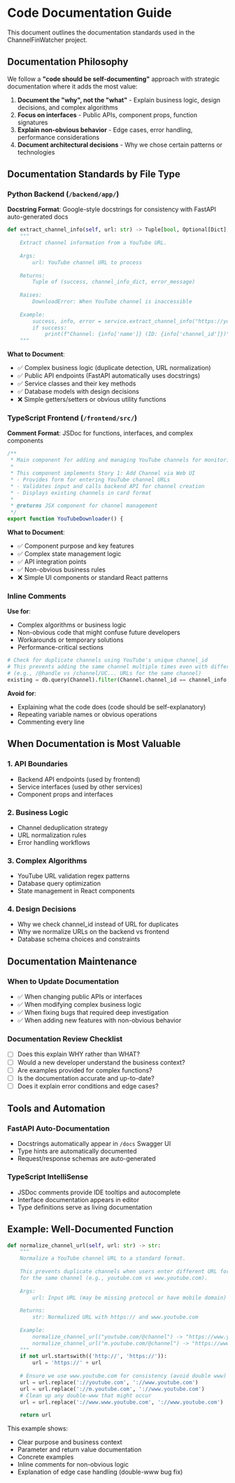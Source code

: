 # Code Documentation Guide

This document outlines the documentation standards used in the ChannelFinWatcher project.

## Documentation Philosophy

We follow a **"code should be self-documenting"** approach with strategic documentation where it adds the most value:

1. **Document the "why", not the "what"** - Explain business logic, design decisions, and complex algorithms
2. **Focus on interfaces** - Public APIs, component props, function signatures
3. **Explain non-obvious behavior** - Edge cases, error handling, performance considerations
4. **Document architectural decisions** - Why we chose certain patterns or technologies

## Documentation Standards by File Type

### Python Backend (`/backend/app/`)

**Docstring Format**: Google-style docstrings for consistency with FastAPI auto-generated docs

```python
def extract_channel_info(self, url: str) -> Tuple[bool, Optional[Dict], Optional[str]]:
    """
    Extract channel information from a YouTube URL.
    
    Args:
        url: YouTube channel URL to process
        
    Returns:
        Tuple of (success, channel_info_dict, error_message)
        
    Raises:
        DownloadError: When YouTube channel is inaccessible
        
    Example:
        success, info, error = service.extract_channel_info("https://youtube.com/@MrsRachel")
        if success:
            print(f"Channel: {info['name']} (ID: {info['channel_id']})")
    """
```

**What to Document**:
- ✅ Complex business logic (duplicate detection, URL normalization)
- ✅ Public API endpoints (FastAPI automatically uses docstrings)
- ✅ Service classes and their key methods
- ✅ Database models with design decisions
- ❌ Simple getters/setters or obvious utility functions

### TypeScript Frontend (`/frontend/src/`)

**Comment Format**: JSDoc for functions, interfaces, and complex components

```typescript
/**
 * Main component for adding and managing YouTube channels for monitoring.
 * 
 * This component implements Story 1: Add Channel via Web UI
 * - Provides form for entering YouTube channel URLs
 * - Validates input and calls backend API for channel creation
 * - Displays existing channels in card format
 * 
 * @returns JSX component for channel management
 */
export function YouTubeDownloader() {
```

**What to Document**:
- ✅ Component purpose and key features
- ✅ Complex state management logic
- ✅ API integration points
- ✅ Non-obvious business rules
- ❌ Simple UI components or standard React patterns

### Inline Comments

**Use for**:
- Complex algorithms or business logic
- Non-obvious code that might confuse future developers
- Workarounds or temporary solutions
- Performance-critical sections

```python
# Check for duplicate channels using YouTube's unique channel_id
# This prevents adding the same channel multiple times even with different URL formats
# (e.g., /@handle vs /channel/UC... URLs for the same channel)
existing = db.query(Channel).filter(Channel.channel_id == channel_info['channel_id']).first()
```

**Avoid for**:
- Explaining what the code does (code should be self-explanatory)
- Repeating variable names or obvious operations
- Commenting every line

## When Documentation is Most Valuable

### 1. **API Boundaries**
- Backend API endpoints (used by frontend)
- Service interfaces (used by other services)
- Component props and interfaces

### 2. **Business Logic**
- Channel deduplication strategy
- URL normalization rules
- Error handling workflows

### 3. **Complex Algorithms**
- YouTube URL validation regex patterns
- Database query optimization
- State management in React components

### 4. **Design Decisions**
- Why we check channel_id instead of URL for duplicates
- Why we normalize URLs on the backend vs frontend
- Database schema choices and constraints

## Documentation Maintenance

### When to Update Documentation
- ✅ When changing public APIs or interfaces
- ✅ When modifying complex business logic
- ✅ When fixing bugs that required deep investigation
- ✅ When adding new features with non-obvious behavior

### Documentation Review Checklist
- [ ] Does this explain WHY rather than WHAT?
- [ ] Would a new developer understand the business context?
- [ ] Are examples provided for complex functions?
- [ ] Is the documentation accurate and up-to-date?
- [ ] Does it explain error conditions and edge cases?

## Tools and Automation

### FastAPI Auto-Documentation
- Docstrings automatically appear in `/docs` Swagger UI
- Type hints are automatically documented
- Request/response schemas are auto-generated

### TypeScript IntelliSense
- JSDoc comments provide IDE tooltips and autocomplete
- Interface documentation appears in editor
- Type definitions serve as living documentation

## Example: Well-Documented Function

```python
def normalize_channel_url(self, url: str) -> str:
    """
    Normalize a YouTube channel URL to a standard format.
    
    This prevents duplicate channels when users enter different URL formats
    for the same channel (e.g., youtube.com vs www.youtube.com).
    
    Args:
        url: Input URL (may be missing protocol or have mobile domain)
        
    Returns:
        str: Normalized URL with https:// and www.youtube.com
        
    Example:
        normalize_channel_url("youtube.com/@channel") -> "https://www.youtube.com/@channel"
        normalize_channel_url("m.youtube.com/@channel") -> "https://www.youtube.com/@channel"
    """
    if not url.startswith(('http://', 'https://')):
        url = 'https://' + url
        
    # Ensure we use www.youtube.com for consistency (avoid double www)
    url = url.replace('://youtube.com', '://www.youtube.com')
    url = url.replace('://m.youtube.com', '://www.youtube.com')
    # Clean up any double-www that might occur
    url = url.replace('://www.www.youtube.com', '://www.youtube.com')
    
    return url
```

This example shows:
- Clear purpose and business context
- Parameter and return value documentation
- Concrete examples
- Inline comments for non-obvious logic
- Explanation of edge case handling (double-www bug fix)

